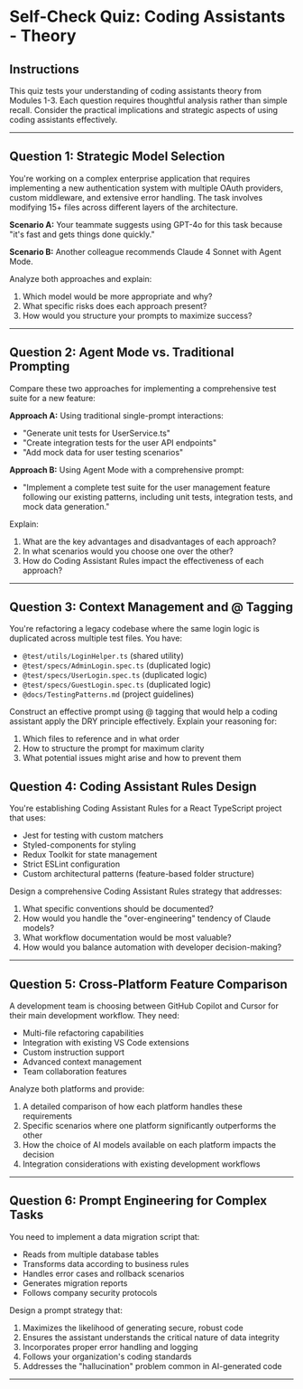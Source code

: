 # Self-Check Quiz: Coding Assistants - Theory

## Instructions
This quiz tests your understanding of coding assistants theory from Modules 1-3. Each question requires thoughtful analysis rather than simple recall. Consider the practical implications and strategic aspects of using coding assistants effectively.

---

## Question 1: Strategic Model Selection

You're working on a complex enterprise application that requires implementing a new authentication system with multiple OAuth providers, custom middleware, and extensive error handling. The task involves modifying 15+ files across different layers of the architecture.

**Scenario A:** Your teammate suggests using GPT-4o for this task because "it's fast and gets things done quickly."

**Scenario B:** Another colleague recommends Claude 4 Sonnet with Agent Mode.

Analyze both approaches and explain:
1. Which model would be more appropriate and why?
2. What specific risks does each approach present?
3. How would you structure your prompts to maximize success?

---

## Question 2: Agent Mode vs. Traditional Prompting

Compare these two approaches for implementing a comprehensive test suite for a new feature:

**Approach A:** Using traditional single-prompt interactions:
- "Generate unit tests for UserService.ts"
- "Create integration tests for the user API endpoints"  
- "Add mock data for user testing scenarios"

**Approach B:** Using Agent Mode with a comprehensive prompt:
- "Implement a complete test suite for the user management feature following our existing patterns, including unit tests, integration tests, and mock data generation."

Explain:
1. What are the key advantages and disadvantages of each approach?
2. In what scenarios would you choose one over the other?
3. How do Coding Assistant Rules impact the effectiveness of each approach?

---

## Question 3: Context Management and @ Tagging

You're refactoring a legacy codebase where the same login logic is duplicated across multiple test files. You have:
- `@test/utils/LoginHelper.ts` (shared utility)
- `@test/specs/AdminLogin.spec.ts` (duplicated logic)
- `@test/specs/UserLogin.spec.ts` (duplicated logic)
- `@test/specs/GuestLogin.spec.ts` (duplicated logic)
- `@docs/TestingPatterns.md` (project guidelines)

Construct an effective prompt using @ tagging that would help a coding assistant apply the DRY principle effectively. Explain your reasoning for:
1. Which files to reference and in what order
2. How to structure the prompt for maximum clarity
3. What potential issues might arise and how to prevent them


## Question 4: Coding Assistant Rules Design

You're establishing Coding Assistant Rules for a React TypeScript project that uses:
- Jest for testing with custom matchers
- Styled-components for styling
- Redux Toolkit for state management
- Strict ESLint configuration
- Custom architectural patterns (feature-based folder structure)

Design a comprehensive Coding Assistant Rules strategy that addresses:
1. What specific conventions should be documented?
2. How would you handle the "over-engineering" tendency of Claude models?
3. What workflow documentation would be most valuable?
4. How would you balance automation with developer decision-making?

---

## Question 5: Cross-Platform Feature Comparison

A development team is choosing between GitHub Copilot and Cursor for their main development workflow. They need:
- Multi-file refactoring capabilities
- Integration with existing VS Code extensions
- Custom instruction support
- Advanced context management
- Team collaboration features

Analyze both platforms and provide:
1. A detailed comparison of how each platform handles these requirements
2. Specific scenarios where one platform significantly outperforms the other
3. How the choice of AI models available on each platform impacts the decision
4. Integration considerations with existing development workflows

---

## Question 6: Prompt Engineering for Complex Tasks

You need to implement a data migration script that:
- Reads from multiple database tables
- Transforms data according to business rules
- Handles error cases and rollback scenarios
- Generates migration reports
- Follows company security protocols

Design a prompt strategy that:
1. Maximizes the likelihood of generating secure, robust code
2. Ensures the assistant understands the critical nature of data integrity
3. Incorporates proper error handling and logging
4. Follows your organization's coding standards
5. Addresses the "hallucination" problem common in AI-generated code

---